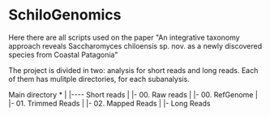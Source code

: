 # SchiloGenomics

Here there are all scripts used on the paper "An integrative taxonomy approach reveals Saccharomyces chiloensis sp. nov. as a newly discovered species from Coastal Patagonia"

The project is divided in two: analysis for short reads and long reads. Each of them has mulitple directories, for each subanalysis.

Main directory
     *
     |
     |---- Short reads
     |   |- 00. Raw reads
     |   |- 00. RefGenome
     |   |- 01. Trimmed Reads
     |   |- 02. Mapped Reads
     |
     |- Long Reads

